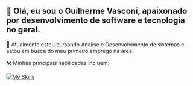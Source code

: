 ## 👋 Olá, eu sou o Guilherme Vasconi, apaixonado por desenvolvimento de software e tecnologia no geral. 

 🔭 Atualmente estou cursando Analise e Desenvolvimento de sistemas e estou em busca do meu primeiro emprego na área.

🛠️ Minhas principais habilidades incluem:

[![My Skills](https://skillicons.dev/icons?i=python,git,fastapi)](https://skillicons.dev)

